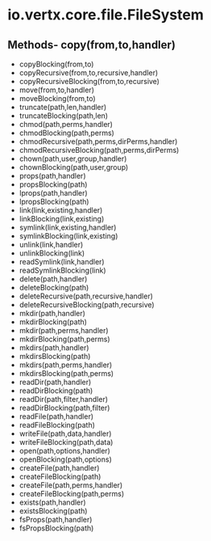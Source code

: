 # io.vertx.core.file.FileSystem
## Methods- copy(from,to,handler)
- copyBlocking(from,to)
- copyRecursive(from,to,recursive,handler)
- copyRecursiveBlocking(from,to,recursive)
- move(from,to,handler)
- moveBlocking(from,to)
- truncate(path,len,handler)
- truncateBlocking(path,len)
- chmod(path,perms,handler)
- chmodBlocking(path,perms)
- chmodRecursive(path,perms,dirPerms,handler)
- chmodRecursiveBlocking(path,perms,dirPerms)
- chown(path,user,group,handler)
- chownBlocking(path,user,group)
- props(path,handler)
- propsBlocking(path)
- lprops(path,handler)
- lpropsBlocking(path)
- link(link,existing,handler)
- linkBlocking(link,existing)
- symlink(link,existing,handler)
- symlinkBlocking(link,existing)
- unlink(link,handler)
- unlinkBlocking(link)
- readSymlink(link,handler)
- readSymlinkBlocking(link)
- delete(path,handler)
- deleteBlocking(path)
- deleteRecursive(path,recursive,handler)
- deleteRecursiveBlocking(path,recursive)
- mkdir(path,handler)
- mkdirBlocking(path)
- mkdir(path,perms,handler)
- mkdirBlocking(path,perms)
- mkdirs(path,handler)
- mkdirsBlocking(path)
- mkdirs(path,perms,handler)
- mkdirsBlocking(path,perms)
- readDir(path,handler)
- readDirBlocking(path)
- readDir(path,filter,handler)
- readDirBlocking(path,filter)
- readFile(path,handler)
- readFileBlocking(path)
- writeFile(path,data,handler)
- writeFileBlocking(path,data)
- open(path,options,handler)
- openBlocking(path,options)
- createFile(path,handler)
- createFileBlocking(path)
- createFile(path,perms,handler)
- createFileBlocking(path,perms)
- exists(path,handler)
- existsBlocking(path)
- fsProps(path,handler)
- fsPropsBlocking(path)
